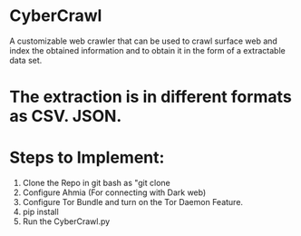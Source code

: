 # CyberCrawl
A customizable web crawler that can be used to crawl surface web and index the obtained information and to obtain it in the form of a extractable data set.
# The extraction is in different formats as CSV. JSON.
# Steps to Implement:
  1. Clone the Repo in git bash as "git clone <link of repo>
  2. Configure Ahmia (For connecting with Dark web)
  3. Configure Tor Bundle and turn on the Tor Daemon Feature.
  4. pip install 
  5. Run the CyberCrawl.py

